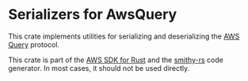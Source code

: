 # Serializers for AwsQuery

This crate implements utilities for serializing and deserializing
the [AWS Query](https://awslabs.github.io/smithy/1.0/spec/aws/aws-query-protocol.html) protocol.

<!-- anchor_start:footer -->
This crate is part of the [AWS SDK for Rust](https://awslabs.github.io/aws-sdk-rust/) and the [smithy-rs](https://github.com/smithy-lang/smithy-rs) code generator. In most cases, it should not be used directly.
<!-- anchor_end:footer -->
